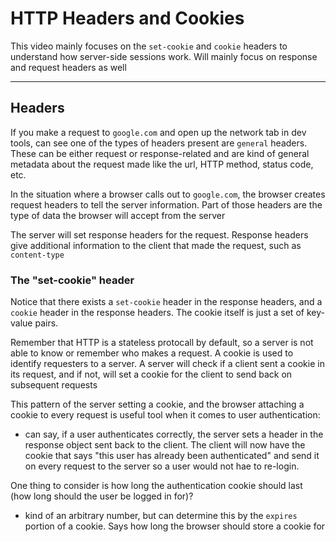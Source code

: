# HTTP Headers and Cookies

This video mainly focuses on the `set-cookie` and `cookie` headers to understand how server-side sessions work. Will mainly focus on response and request headers as well

---

## Headers

If you make a request to `google.com` and open up the network tab in dev tools, can see one of the types of headers present are `general` headers. These can be either request or response-related and are kind of general metadata about the request made like the url, HTTP method, status code, etc.

In the situation where a browser calls out to `google.com`, the browser creates request headers to tell the server information. Part of those headers are the type of data the browser will accept from the server

The server will set response headers for the request. Response headers give additional information to the client that made the request, such as `content-type`

### The "set-cookie" header

Notice that there exists a `set-cookie` header in the response headers, and a `cookie` header in the response headers. The cookie itself is just a set of key-value pairs.

Remember that HTTP is a stateless protocall by default, so a server is not able to know or remember who makes a request. A cookie is used to identify requesters to a server. A server will check if a client sent a cookie in its request, and if not, will set a cookie for the client to send back on subsequent requests

This pattern of the server setting a cookie, and the browser attaching a cookie to every request is useful tool when it comes to user authentication:

- can say, if a user authenticates correctly, the server sets a header in the response object sent back to the client. The client will now have the cookie that says "this user has already been authenticated" and send it on every request to the server so a user would not hae to re-login.

One thing to consider is how long the authentication cookie should last (how long should the user be logged in for)?

- kind of an arbitrary number, but can determine this by the `expires` portion of a cookie. Says how long the browser should store a cookie for
